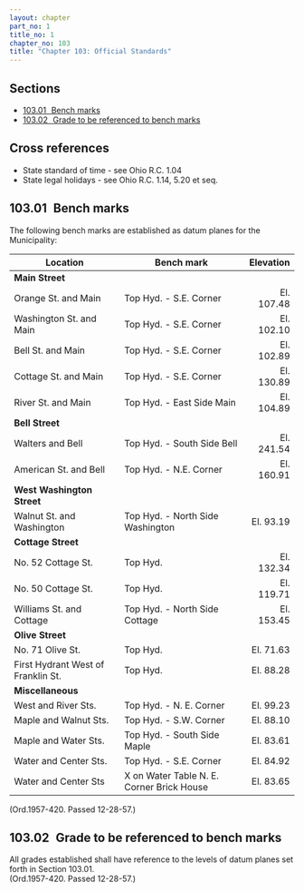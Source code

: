 ```yaml
---
layout: chapter
part_no: 1
title_no: 1
chapter_no: 103
title: "Chapter 103: Official Standards"
---
```


## Sections

* [103.01   Bench marks](#10301-bench-marks)
* [103.02   Grade to be referenced to bench marks](#10302-grade-to-be-referenced-to-bench-marks)

## Cross references

* State standard of time - see Ohio R.C. 1.04
* State legal holidays - see Ohio R.C. 1.14, 5.20 et seq.

## 103.01   Bench marks

The following bench marks are established as datum planes for the Municipality:

| Location                           | Bench mark                                |  Elevation |
|------------------------------------|-------------------------------------------|-----------:|
| **Main Street**                    |                                           |            |
| Orange St. and Main                | Top Hyd. - S.E. Corner                    | El. 107.48 |
| Washington St. and Main            | Top Hyd. - S.E. Corner                    | El. 102.10 |
| Bell St. and Main                  | Top Hyd. - S.E. Corner                    | El. 102.89 |
| Cottage St. and Main               | Top Hyd. - S.E. Corner                    | El. 130.89 |
| River St. and Main                 | Top Hyd. - East Side Main                 | El. 104.89 |
| **Bell Street**                    |                                           |            |
| Walters and Bell                   | Top Hyd. - South Side Bell                | El. 241.54 |
| American St. and Bell              | Top Hyd. - N.E. Corner                    | El. 160.91 |
| **West Washington Street**         |                                           |            |
| Walnut St. and Washington          | Top Hyd. - North Side Washington          | El. 93.19  |
| **Cottage Street**                 |                                           |            |
| No. 52 Cottage St.                 | Top Hyd.                                  | El. 132.34 |
| No. 50 Cottage St.                 | Top Hyd.                                  | El. 119.71 |
| Williams St. and Cottage           | Top Hyd. - North Side Cottage             | El. 153.45 |
| **Olive Street**                   |                                           |            |
| No. 71 Olive St.                   | Top Hyd.                                  |  El. 71.63 |
| First Hydrant West of Franklin St. | Top Hyd.                                  |  El. 88.28 |
| **Miscellaneous**                  |                                           |            |
| West and River Sts.                | Top Hyd. - N. E. Corner                   |  El. 99.23 |
| Maple and Walnut Sts.              | Top Hyd. - S.W. Corner                    |  El. 88.10 |
| Maple and Water Sts.               | Top Hyd. - South Side Maple               |  El. 83.61 |
| Water and Center Sts.              | Top Hyd. - S.E. Corner                    |  El. 84.92 |
| Water and Center Sts               | X on Water Table N. E. Corner Brick House |  El. 83.65 |

(Ord.1957-420. Passed 12-28-57.)

## 103.02   Grade to be referenced to bench marks

All grades established shall have reference to the levels of datum planes set
forth in Section 103.01.\
(Ord.1957-420. Passed 12-28-57.)

